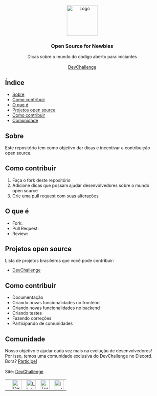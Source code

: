 <br />
<p align="center">
    <a href="https://devchallenge.com.br/">
    <img src="https://trello-attachments.s3.amazonaws.com/590fa896d2d25e50583de620/500x500/0bdcc819ea145cb0167619c6d00f2174/D.png" alt="Logo" width="100" height="100">
  </a>
  
  <h3 align="center">Open Source for Newbies</h3>

  <p align="center">
    Dicas sobre o mundo do código aberto para iniciantes
       <br />
    <br />
     <a href="https://www.devchallenge.com.br/">DevChallenge</a>    
  </p>

## Índice

- [Sobre](#sobre)
- [Como contribuir](#como-contribuir)
- [O que é](#o-que-é)
- [Projetos open source](#projetos-open-source)
- [Como contribuir](#como-contribuir)
- [Comunidade](#comunidade)

## Sobre
Este repositório tem como objetivo dar dicas e incentivar a contribuição open source.


## Como contribuir
1. Faça o fork deste repositório
2. Adicione dicas que possam ajudar desenvolvedores sobre o mundo open source
3. Crie uma pull request com suas alterações

## O que é
- Fork:
- Pull Request:
- Review:

## Projetos open source
Lista de projetos brasileiros que você pode contribuir:
- [DevChallenge](https://devchallenge.com.br)

## Como contribuir
- Documentação
- Criando novas funcionalidades no frontend
- Criando novas funcionalidades no backend
- Criando testes
- Fazendo correções
- Participando de comunidades

## Comunidade
Nosso objetivo é ajudar cada vez mais na evolução de desenvolvedores! Por isso, temos uma comunidade exclusiva do DevChallenge no Discord. Bora? [Participe!](https://discord.gg/yvYXhGj) <br>
<br>
Site: [DevChallenge](https://www.devchallenge.com.br/) <br>

<table style="border-color:transparent">
    <th>
        <td><a href="https://discord.gg/yvYXhGj"><img src="https://cdn3.iconfinder.com/data/icons/discord/64/discord_20-512.png" width="30px" height="30px" alt="Discord">      </a></td>
    <td><a href="https://www.linkedin.com/company/devchallenge/"><img src="https://image.flaticon.com/icons/svg/1384/1384014.svg" width="30px" height="30px"                alt="Linkedin"></a></td>
    <td><a href="https://twitter.com/dev_challenge"><img src="https://cdn3.iconfinder.com/data/icons/picons-social/57/43-twitter-512.png" width="30px" height="30px"        alt="Twitter"></a</td>
    <td><a href="https://www.instagram.com/devchallenge/"><img src="https://cdn4.iconfinder.com/data/icons/picons-social/57/38-instagram-3-512.png" width="30px"            height="30px" alt="Instagram"></a></td>
    </th>
</table>

